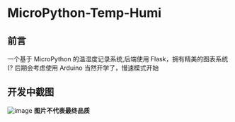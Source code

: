 # MicroPython-Temp-Humi
## 前言
一个基于 MicroPython 的温湿度记录系统,后端使用 Flask，拥有精美的图表系统(?
后期会考虑使用 Arduino 当然开学了，慢速模式开始
## 开发中截图
![image](https://user-images.githubusercontent.com/74496778/186858706-7d14a7ac-2295-4bec-8970-cfda75857b17.png)
**图片不代表最终品质**
## 
